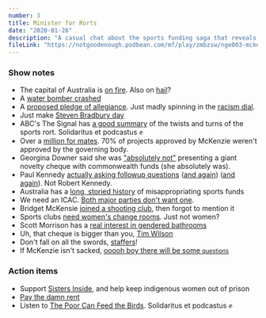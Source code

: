 ```yaml
---
number: 3
title: Minister for Rorts
date: "2020-01-28"
description: "A casual chat about the sports funding saga that reveals the corruption at the heart of Australia's government"
fileLink: "https://notgoodenough.podbean.com/mf/play/zmbzsw/nge003-mckenzie_04.mp3"
---
```


### Show notes

- The capital of Australia is [on fire](https://www.theguardian.com/australia-news/live/2020/jan/23/nsw-fires-live-updates-victoria-bushfires-south-australia-fire-sa-australian-bushfire-near-me-cfa-rfs-latest-news-today-thursday). Also on [hail](https://twitter.com/ABC/status/1219310667255119874)?
- A [water bomber crashed](https://www.abc.net.au/news/2020-01-23/large-air-tanker-c-130-water-bomber-crash-cooma/11894892)
- A [proposed pledge of allegiance](https://twitter.com/tanya_plibersek/status/1220893317052764161). Just madly spinning in the [racism dial](https://twitter.com/dril/status/841892608788041732).
- Just make [Steven Bradbury day](https://www.youtube.com/watch?v=lfQMJtilOGg)
- ABC's The Signal has [a good summary](https://www.abc.net.au/radio/programs/the-signal/sports-rorts/11887214) of the twists and turns of the sports rort. Solidaritus et podcastus ✊
- Over a [million for mates](https://www.theguardian.com/australia-news/2020/jan/22/sport-grants-more-than-1m-given-to-nine-clubs-linked-to-coalition-mps). 70% of projects approved by McKenzie weren't approved by the governing body.
- Georgina Downer said she was ["absolutely not"](https://www.abc.net.au/news/2019-02-25/downer-says-cheque-was-absolutely-not-commonwealth-money/10845904) presenting a giant novelty cheque with commonwealth funds (she absolutely was).
- Paul Kennedy [actually asking followup questions]((https://twitter.com/BreakfastNews/status/1219721784146022400)) ([and again](https://ministers.employment.gov.au/cash/abc-news-breakfast-1)) ([and again](https://ministers.employment.gov.au/cash/abc-news-breakfast-1)). Not Robert Kennedy.
- Australia has a [long, storied history](https://en.wikipedia.org/wiki/Sports_rorts_affair) of misappropriating sports funds
- We need an ICAC. [Both major parties don't want one](https://thenewdaily.com.au/news/2019/09/02/labor-anti-corruption-commission/).
- Bridget McKensie [joined a shooting club](https://www.smh.com.au/politics/federal/mckenzie-joined-a-gun-club-four-days-before-approving-grant-funding-20200127-p53v6f.html), then forgot to mention it
- Sports clubs [need women's change rooms](https://www.theguardian.com/australia-news/2020/jan/24/sports-grants-rugby-club-gets-funding-for-female-change-rooms-but-has-no-womens-team). Just not women?
- Scott Morrison has a [real interest in gendered bathrooms](https://www.abc.net.au/news/2019-08-29/scott-morrison-vows-to-take-down-gender-inclusion-bathroom-sign/11462552)
- Uh, that cheque is bigger than you, [Tim Wilson](https://twitter.com/BelindaJones68/status/1219961656941219841)
- Don't fall on all the swords, [staffers](https://www.theaustralian.com.au/nation/politics/scott-morrisons-staff-embroiled-in-sport-rorts-scandal/news-story/eae466d63d538ace978e69f001bb01e1)!
- If McKenzie isn't sacked, [ooooh boy there will be some <small>questions</small>](https://twitter.com/AlboMP/status/1219827828503371776)

### Action items

- Support [Sisters Inside]((https://www.gofundme.com/f/bfvnvt-freethepeople)), and help keep indigenous women out of prison
- [Pay the damn rent](https://paytherent.net.au)
- Listen to [The Poor Can Feed the Birds](https://poorcanfeedthebirds.podbean.com/). Solidaritus et podcastus ✊
